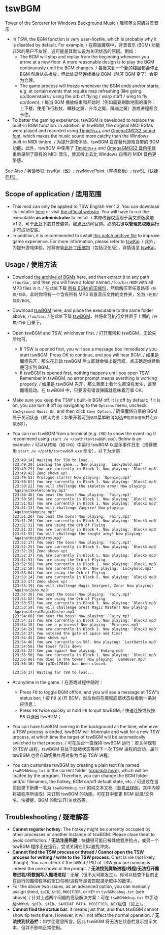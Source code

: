 # tswBGM
Tower of the Sorcerer for Windows Background Music / 魔塔英文原版背景音乐
* In TSW, the BGM function is very user-hostile, which is probably why it is disabled by default. For example, / 在原版魔塔中，背景音乐 (BGM) 功能非常的用户不友好，这可能是其默认设为关闭状态的原因。例如：
  * The BGM will stop and replay from the beginning whenever you arrive at a new floor. A more reasonable design is to play the BGM continuously until the BGM changes. / 每当来到一个新的楼层都会停止 BGM 然后从头播放。但此处显然连续播放 BGM（除非 BGM 变了）会更为合理。
  * The game process will freeze whenever the BGM ends and/or starts, e.g. at certain events that require map refreshing (like going up/downstairs / using the orb of flying / warp staff / wing to fly up/down). / 每当 BGM 播放结束和开始时（例如需要刷新地图的事件：上下楼、使用飞行权杖、瞬移之翼、升华之翼、降临之翼）游戏进程都会卡住。
* To better the gaming experience, tswBGM is developed to replace the built-in BGM function. In addition, in tswBGM, the original MIDI BGMs were played and recorded using [Timidity++](http://timidity.sourceforge.net/) and [OmegaGMGS2 sound font](http://www.mediafire.com/file/2as606szvw1pbw8/OmegaGMGS2.sf2/file), which makes the music sound more catchy than the Windows built-in MIDI timbre. / 为提升游戏体验，tswBGM 旨在替代游戏自带的 BGM 功能。此外，tswBGM 中使用了 [Timidity++](http://timidity.sourceforge.net/) and [OmegaGMGS2 音色字体](http://www.mediafire.com/file/2as606szvw1pbw8/OmegaGMGS2.sf2/file) 重新录制了原有的 MIDI 音乐，使其听上去比 Windows 自带的 MIDI 音色更带感。

See Also / 另请参见: [tswKai（改）](https://github.com/Z-H-Sun/tswKai); [tswMovePoint（座標移動）](https://github.com/Z-H-Sun/tswMP); [tswSL（快捷存档）](https://github.com/Z-H-Sun/tswSL)

## Scope of application / 适用范围
* This mod can only be applied to TSW English Ver 1.2. You can download its installer <ins>[here](https://ftp.vector.co.jp/14/65/3171/tsw12.exe)</ins> or visit [the official website](http://hp.vector.co.jp/authors/VA013374/game/egame0.html). You will have to run the executable **as administrator** to install. / 本修改器仅适用于英文原版魔塔V1.2，可于<ins>[此处](https://ftp.vector.co.jp/14/65/3171/tsw12.exe)</ins>下载其安装包，或[点此](http://hp.vector.co.jp/authors/VA013374/game/egame0.html)访问官网。必须右键**以管理员权限运行**才可成功安装。
* In addition, it is recommended to install <ins>[this patch archive file](https://github.com/Z-H-Sun/tswKai/raw/main/tsw.patch.zip)</ins> to improve game experience. For more information, please refer to [tswKai](https://github.com/Z-H-Sun/tswKai#game-experience-improvement--%E6%8F%90%E5%8D%87%E6%B8%B8%E6%88%8F%E4%BD%93%E9%AA%8C). / 此外，为提升游戏体验，推荐安装<ins>[此补丁压缩包](https://github.com/Z-H-Sun/tswKai/raw/main/tsw.patch.zip)</ins>（包括汉化版），详情请见 [tswKai](https://github.com/Z-H-Sun/tswKai#game-experience-improvement--%E6%8F%90%E5%8D%87%E6%B8%B8%E6%88%8F%E4%BD%93%E9%AA%8C)。

## Usage / 使用方法
* Download <ins>[the archive of BGMs](/BGM.zip?raw=true)</ins> here, and then extract it to any path `/foo/bar`, and then you will have a folder named `/foo/bar/BGM` with all MP3 files in it. / 在此处下载 <ins>[所有 BGM 的压缩包](/BGM.zip?raw=true)</ins>，然后解压至任意路径 `/任意/目录`，此时你将有一个含有所有 MP3 背景音乐文件的文件夹，名为 `/任意/目录/BGM`。
* Download <ins>[tswBGM](https://github.com/Z-H-Sun/tswBGM/releases/latest/download/tswBGM.exe)</ins> here, and place the executable to the same folder above, `/foo/bar`. / 在此处下载 <ins>[tswBGM](https://github.com/Z-H-Sun/tswBGM/releases/latest/download/tswBGM.exe)</ins>，并将此可执行文件置于上面的 `/任意/目录` 目录下。
* Open tswBGM and TSW, whichever first. / 打开魔塔和 tswBGM，无论先后均可。
  * If TSW is opened first, you will see a message box immediately you start tswBGM. Press OK to continue, and you will hear BGM. / 如果是魔塔先开，那么在启动 tswBGM 后立即就会弹出提示框，点击确定继续后便可听到 BGM。
  * If tswBGM is opened first, nothing happens until you open TSW. Remember in tswBGM, no error prompt means everthing is working properly. / 如果是 tswBGM 先开，那么表面上看什么都没有发生，直至魔塔启动。在 tswBGM 中，只要没有错误弹窗就意味着万事 OK。
* Make sure you keep the TSW's built-in BGM off. It is off by default; if it is on, you can turn it off by navigating to the `Options` menu, uncheck `Background Music On`, and then click `Save Option`. / 确保魔塔自带的 BGM 处于关闭状态（默认为关；如果开着可到`选项`菜单取消勾选`开启背景音乐`并点`保存选项`）。
* You can run tswBGM from a terminal (e.g. `CMD`) to show the event log (I recommend using `start /w </path/to>tswBGM.exe`). Below is an example: / 可以从终端（如 `CMD`）中运行 tswBGM 以显示事件日志（推荐使用 `start /w </path/to>tswBGM.exe` 命令），以下为示例：
  ```
  [23:49:14] Waiting for TSW to load...
  [23:49:20] Loading the game... Now playing: `LuckyGold.mp3'
  [23:49:29] You are currently in Block 1. Now playing: `Block1.mp3'
  [23:49:42] Zeno shows up!
  [23:49:51] Prologue starts! Now playing: `Opening.mp3'
  [23:50:02] You are currently in Block 1. Now playing: `Block1.mp3'
  [23:50:22] You will challenge the skeleton army! Now playing: `AgainstSkeletonArmy.mp3'
  [23:50:46] You beat the boss! Now playing: `Fairy.mp3'
  [23:50:58] You are currently in Block 1. Now playing: `Block1.mp3'
  [23:51:02] You are currently in Block 2. Now playing: `Block2.mp3'
  [23:51:13] You will challenge Vampire! Now playing: `AgainstVampire.mp3'
  [23:51:20] You beat the boss! Now playing: `Fairy.mp3'
  [23:51:26] You are currently in Block 3. Now playing: `Block3.mp3'
  [23:51:31] You are using the Orb of Flying.
  [23:51:33] You are currently in Block 4. Now playing: `Block4.mp3'
  [23:51:55] You will challenge the knight army! Now playing: `AgainstKnightArmy.mp3'
  [23:52:17] You beat the boss! Now playing: `Fairy.mp3'
  [23:52:25] You are currently in Block 5. Now playing: `Block5.mp3'
  [23:52:29] Zeno shows up!
  [23:52:37] You are currently in Block 5. Now playing: `Block5.mp3'
  [23:52:53] You are using the Orb of Flying.
  [23:52:56] You are currently in Block 1. Now playing: `Block1.mp3'
  [23:52:58] You are currently on 0F. Now playing: `LuckyGold.mp3'
  [23:53:04] You are using the Orb of Flying.
  [23:53:14] You are currently in Block 5. Now playing: `Block5.mp3'
  [23:53:17] Zeno shows up!
  [23:53:19] You will challenge Magic Seargent, Zeno! Now playing: `AgainstZeno.mp3'
  [23:53:38] You beat the boss! Now playing: `Fairy.mp3'
  [23:53:52] You are using the Orb of Flying.
  [23:53:57] You are currently in Block 3. Now playing: `Block3.mp3'
  [23:53:59] You will challenge Great Magic Master! Now playing: `AgainstGreatMagicMaster.mp3'
  [23:54:06] You beat the boss! Now playing: `Fairy.mp3'
  [23:54:11] You are currently in Block 3. Now playing: `Block3.mp3'
  [23:54:18] You see a princess! Now playing: `Princess.mp3'
  [23:54:29] You are currently in Block 3. Now playing: `Block3.mp3'
  [23:54:37] You entered the gate of space and time!
  [23:54:45] Zeno shows up!
  [23:54:46] You are currently on 50F. Now playing: `LastBattle.mp3'
  [23:54:56] The tower falls down!
  [23:55:22] See you again! Now playing: `Ending.mp3'
  [23:55:50] You are currently in Block 1. Now playing: `Block1.mp3'
  [23:56:08] You died in the tower! Now playing: `GameOver.mp3'
  [23:56:16] TSW (pID=17016) has been closed.

  [23:56:17] Waiting for TSW to load...
  ```
* At anytime in the game: / 在游戏过程中随时：

  * Press <kbd>F8</kbd> to toggle BGM off/on, and you will see a message at TSW's status bar; / 按 <kbd>F8</kbd> 关/开 BGM，然后你将在魔塔底部状态栏看到一条对应信息；
  * Press <kbd>F8</kbd> twice quickly or hold <kbd>F8</kbd> to quit tswBGM; / 快速连按或长按 <kbd>F8</kbd> 以退出 tswBGM；

* You can have tswBGM running in the background all the time; whenever a TSW process is ended, tswBGM will hibernate and wait for a new TSW process, at which time the target of tswBGM will be automatically switched to that process. / 可在后台一直保持 tswBGM 运行：若关掉现有的 TSW 进程，tswBGM 将处于就绪状态等待下一次 TSW 进程的启动，届时 tswBGM 也会自动切换作用对象为当前 TSW 进程。
* You can customize tswBGM by creating a plain text file named `tswBGMdebug.txt` in the current folder (*[example here](/tswBGMdebug.txt)*), which will be loaded by the program. Therefore, you can change the BGM folder and/or filenames, the hotkey, BGM on/off default state, etc. / 可通过在当前目录下新建一名为 `tswBGMdebug.txt` 的纯文本文档（[参考此样例](/tswBGMdebug.txt)，其中内容将被程序所读取）来订制 tswBGM 的功能。可在其中变更 BGM 目录/文件名、快捷键、BGM 的默认开/关状态等。

## Troubleshooting / 疑难解答
* **Cannot register hotkey**: The hotkey might be currently occupied by other processes or another instance of tswBGM. Please close them to avoid confliction. / **无法注册热键**：快捷键可能已被其他程序抢占，或另一个 tswBGM 程序正在运行。尝试关闭它们以避免冲突。
* **Cannot find the TSW process or thread / Cannot open the TSW process for writing / write to the TSW process**: C'est la vie (not likely, though). You can check if the hWnd / PID of TSW you are running is indeed the one shown in the prompt. / **无法找到魔塔进程/线程/无法打开魔塔进程/将数据写入魔塔进程**：无解（但不太可能发生）。你可以检查下目前正在运行的魔塔程序的窗口句柄/进程号是否匹配提示框中的数字。
* For the above two issues, as an advanced option, you can manually assign `$hWnd`, `$pID`, `$tID`, `MODIFIER`, or `KEY` in `tswBGMdebug.txt` (see above). / 针对上述两个问题的高级解决方案：可在 `tswBGMdebug.txt` 中手动给`$hWnd`、`$pID`、`$tID`、`SAVEDAT_PATH`、`MODIFIER`、`KEY`赋值（见上）。
* **Cannot find the status bar**: It means just that, and thus tswBGM cannot show tip texts there. However, it will not affect the normal operation. / **无法找到状态栏**：如字面意思所言。因此 tswBGM 将无法在状态栏显示提示文本，但并不影响正常使用。
